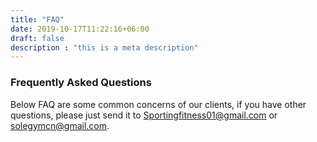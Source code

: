```yaml
---
title: "FAQ"
date: 2019-10-17T11:22:16+06:00
draft: false
description : "this is a meta description"
---
```


### Frequently Asked Questions

Below FAQ are some common concerns of our clients, if you have other questions, please just send it to Sportingfitness01@gmail.com or solegymcn@gmail.com. 

